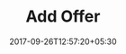 ---
title: "Add Offer"
date: 2017-09-26T12:57:20+05:30
draft: false
layout: offers-add
property: "Riverfront"
status: "In Process"
url: /offers/add/riverfront/
slug: "riverfront/"

mainmenu:
 offers: true
 addoffer: true

---
